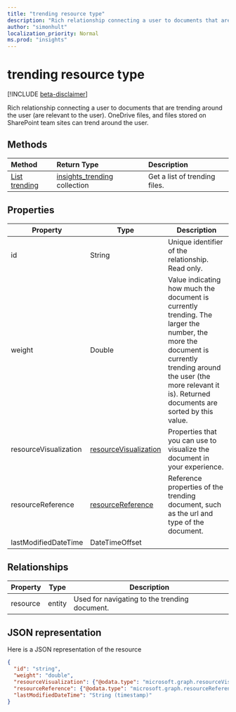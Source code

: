 ```yaml
---
title: "trending resource type"
description: "Rich relationship connecting a user to documents that are trending around the user (are relevant to the user). OneDrive files, and files stored on SharePoint team sites can trend around the user."
author: "simonhult"
localization_priority: Normal
ms.prod: "insights"
---
```


# trending resource type

[!INCLUDE [beta-disclaimer](../../includes/beta-disclaimer.md)]

Rich relationship connecting a user to documents that are trending around the user (are relevant to the user). OneDrive files, and files stored on SharePoint team sites can trend around the user.

## Methods

| Method       | Return Type  |Description|
|:---------------|:--------|:----------|
|[List trending](../api/insights-list-trending.md) |[insights_trending](insights-trending.md) collection| Get a list of trending files.|

## Properties

| Property      | Type          	 				| Description  |
| ------------- |---------------	 				| -------------|
| id      				| String	 				| Unique identifier of the relationship. Read only. 	   |
| weight     			| Double     				| Value indicating how much the document is currently trending. The larger the number, the more the document is currently trending around the user (the more relevant it is). Returned documents are sorted by this value.  |
| resourceVisualization | [resourceVisualization](insights-resourcevisualization.md)   	| Properties that you can use to visualize the document in your experience. |
| resourceReference     | [resourceReference](insights-resourcereference.md)  		| Reference properties of the trending document, such as the url and type of the document. |
| lastModifiedDateTime  | DateTimeOffset            | |
## Relationships

| Property      | Type          | Description  |
| ------------- |---------------| -------------|
| resource    	| entity		| Used for navigating to the trending document. |

## JSON representation

Here is a JSON representation of the resource

<!-- {
  "blockType": "resource",
  "optionalProperties": [
    "resource"
  ],
  "@odata.type": "microsoft.graph.trending"
}-->

```json
{
  "id": "string",
  "weight": "double",
  "resourceVisualization": {"@odata.type": "microsoft.graph.resourceVisualization"},
  "resourceReference": {"@odata.type": "microsoft.graph.resourceReference"},
  "lastModifiedDateTime": "String (timestamp)"
}
```
<!--
{
  "type": "#page.annotation",
  "suppressions": [
    "Error: /api-reference/beta/resources/insights-trending.md:\r\n      Exception processing links.\r\n    System.ArgumentException: Link Definition was null. Link text: !INCLUDE [beta-disclaimer](../../includes/beta-disclaimer.md)\r\n      at ApiDoctor.Validation.DocFile.get_LinkDestinations()\r\n      at ApiDoctor.Validation.DocSet.ValidateLinks(Boolean includeWarnings, String[] relativePathForFiles, IssueLogger issues, Boolean requireFilenameCaseMatch, Boolean printOrphanedFiles)"
  ]
}
-->
